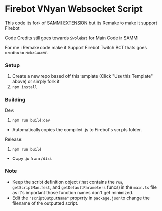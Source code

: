 # Firebot VNyan Websocket Script

This code its fork of [SAMMI EXTENSION](https://ko-fi.com/s/c7898da4a9) but its Remake to make it support Firebot

Code Credits still goes towards `Swolekat` for Main Code in SAMMI

For me i Remake code make it Support Firebot Twitch BOT thats goes credits to `NekoSuneVR`

### Setup
1. Create a new repo based off this template (Click "Use this Template" above) or simply fork it
2. `npm install`

### Building
Dev:
1. `npm run build:dev`
- Automatically copies the compiled .js to Firebot's scripts folder.

Release:
1. `npm run build`
- Copy .js from `/dist`

### Note
- Keep the script definition object (that contains the `run`, `getScriptManifest`, and `getDefaultParameters` funcs) in the `main.ts` file as it's important those function names don't get minimized.
- Edit the `"scriptOutputName"` property in `package.json` to change the filename of the outputted script.
